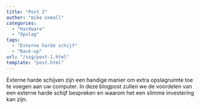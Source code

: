 ```yaml
---
title: "Post 2"
author: "mike oxmall"
categories:
  - "Hardware"
  - "Opslag"
tags:
  - "Externe harde schijf"
  - "Back-up"
url: "/ssg/post-1.html"
template: "post.html"
---
```


Externe harde schijven zijn een handige manier om extra opslagruimte toe te voegen aan uw computer. In deze blogpost zullen we de voordelen van een externe harde schijf bespreken en waarom het een slimme investering kan zijn.